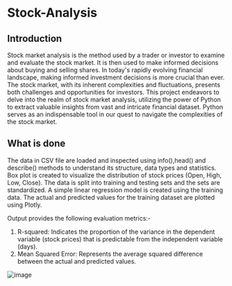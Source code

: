# Stock-Analysis
## Introduction
Stock market analysis is the method used by a trader or investor to examine and evaluate the stock market. It is then used to make informed decisions about buying and selling shares. In today's rapidly evolving financial landscape, making informed investment decisions is more crucial than ever. The stock market, with its inherent complexities and fluctuations, presents both challenges and opportunities for investors. 
This project endeavors to delve into the realm of stock market analysis, utilizing the power of Python to extract valuable insights from vast and intricate financial dataset. Python serves as an indispensable tool in our quest to navigate the complexities of the stock market.

## What is done
The data in CSV file are loaded and inspected using info(),head() and describe() methods to understand its structure, data types and statistics.
Box plot is created to visualize the distribution of stock prices (Open, High, Low, Close).
The data is split into training and testing sets and the sets are standardized. A simple linear regression model is created using the training data.
The actual and predicted values for the training dataset are plotted using Plotly.

Output provides the following evaluation metrics:-
1. R-squared: Indicates the proportion of the variance in the dependent variable (stock prices) that is predictable from the independent variable (days).
2. Mean Squared Error: Represents the average squared difference between the actual and predicted values.

![image](https://github.com/ani02b/Stock-Analysis/assets/139071058/515e08ce-5b13-43e2-ab7b-7f269874f876)
